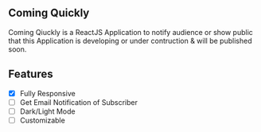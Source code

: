 ## Coming Quickly
Coming Qiuckly is a ReactJS Application to notify audience or show public that this Application is developing or under contruction & will be published soon.


## Features
- [x] Fully Responsive
- [ ] Get Email Notification of Subscriber
- [ ] Dark/Light Mode
- [ ] Customizable
